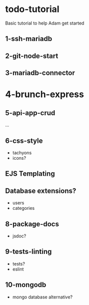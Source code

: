 # todo-tutorial

Basic tutorial to help Adam get started

## 1-ssh-mariadb

## 2-git-node-start

## 3-mariadb-connector

# 4-brunch-express

## 5-api-app-crud

...

## 6-css-style

* tachyons
* icons?

## EJS Templating

## Database extensions?

* users
* categories

## 8-package-docs

* jsdoc?

## 9-tests-linting

* tests?
* eslint

## 10-mongodb

* mongo database alternative?
